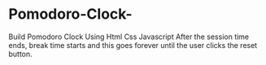 # Pomodoro-Clock-
 Build Pomodoro Clock Using Html Css Javascript
 After the session time ends, break time starts and this goes forever until the user clicks the reset button.
